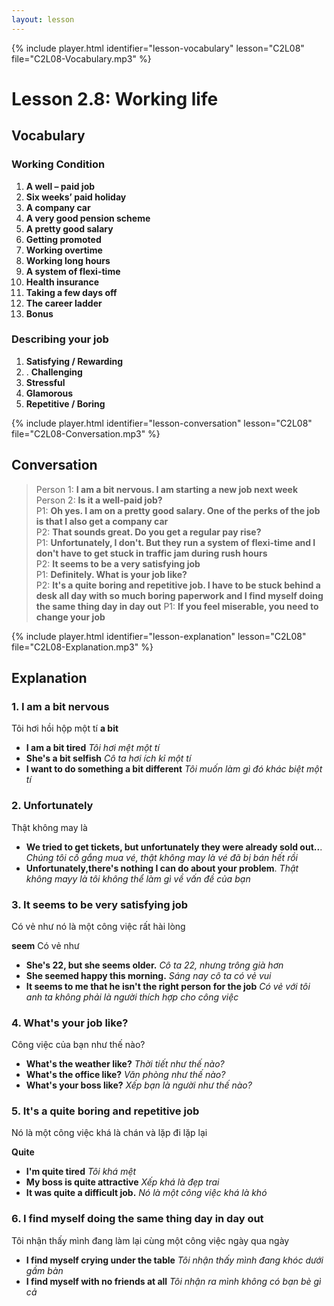 ```yaml
---
layout: lesson
---
```


{% include player.html identifier="lesson-vocabulary" lesson="C2L08" file="C2L08-Vocabulary.mp3" %}
# Lesson 2.8: Working life 



## Vocabulary

### Working Condition

1. **A well – paid job**
2. **Six weeks’ paid holiday**
3. **A company car**
4. **A very good pension scheme**
5. **A pretty good salary**
6. **Getting promoted**
7. **Working overtime**
8. **Working long hours**
9. **A system of flexi-time**
10. **Health insurance**
11. **Taking a few days off**
12. **The career ladder**
13. **Bonus**


### Describing your job
1. **Satisfying / Rewarding** 
2. . **Challenging**
3. **Stressful** 
4. **Glamorous** 
5. **Repetitive / Boring**





{% include player.html identifier="lesson-conversation" lesson="C2L08" file="C2L08-Conversation.mp3" %}
## Conversation



> Person 1: **I am a bit nervous. I am starting a new job next week**  
> Person 2: **Is it a well-paid job?**  
> P1: **Oh yes. I am on a pretty good salary. One of the perks of the job is that I also get a company car**  
> P2: **That sounds great. Do you get a regular pay rise?**  
> P1: **Unfortunately, I don't. But they run a system of flexi-time and I don't have to get stuck in traffic jam during rush hours**  
> P2: **It seems to be a very satisfying job**  
> P1: **Definitely. What is your job like?**  
> P2: **It's a quite boring and repetitive job. I have to be stuck behind a desk all day with so much boring paperwork and I find myself doing the same thing day in day out**
> P1: **If you feel miserable, you need to change your job**




{% include player.html identifier="lesson-explanation" lesson="C2L08" file="C2L08-Explanation.mp3" %}
## Explanation


### 1. I am a bit nervous 

Tôi hơi hồi hộp một tí 
**a bit**

- **I am a bit tired** *Tôi hơi mệt một tí*
- **She's a bit selfish** *Cô ta hơi ích kỉ một tí*
- **I want to do something a bit different** *Tôi muốn làm gì đó khác biệt một tí*


### 2. Unfortunately

Thật không may là

- **We tried to get tickets, but unfortunately they were already sold out..**. *Chúng tôi cố gắng mua vé, thật không may là vé đã bị bán hết rồi*
- **Unfortunately,there's nothing I can do about your problem**. *Thật không mayy là tôi không thể làm gì về vấn đề của bạn*

### 3. It seems to be very satisfying job

Có vẻ như nó là một công việc rất hài lòng

**seem** Có vẻ như

- **She's 22, but she seems older.** *Cô ta 22, nhưng trông già hơn*
- **She seemed happy this morning.** *Sáng nay cô ta có vẻ vui*
- **It seems to me that he isn't the right person for the job** *Có vẻ với tôi anh ta không phải là người thích hợp cho công việc*

### 4.  What's your job like?

Công việc của bạn như thế nào?


- **What's the weather like?** *Thời tiết như thế nào?*
- **What's the office like?** *Văn phòng như thế nào?*
- **What's your boss like?** *Xếp bạn là người như thế nào?*

### 5.  It's a quite boring and repetitive job

Nó là một công việc khá là chán và lặp đi lặp lại

**Quite**

- **I'm quite tired** *Tôi khá mệt*
- **My boss is quite attractive** *Xếp khá là đẹp trai*
- **It was quite a difficult job.** *Nó là một công việc khá là khó*

### 6. I find myself doing the same thing day in day out

Tôi nhận thấy mình đang làm lại cùng một công việc ngày qua ngày

- **I find myself crying under the table** *Tôi nhận thấy mình đang khóc dưới gầm bàn*
- **I find myself with no friends at all** *Tôi nhận ra mình không có bạn bè gì cả*





 

